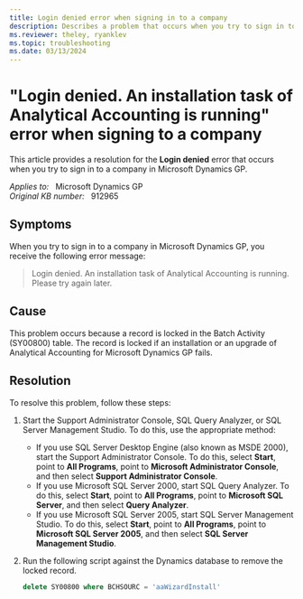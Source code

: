 ```yaml
---
title: Login denied error when signing in to a company
description: Describes a problem that occurs when you try to sign in to a company in Microsoft Dynamics GP. Provides a resolution.
ms.reviewer: theley, ryanklev
ms.topic: troubleshooting
ms.date: 03/13/2024
---
```

# "Login denied. An installation task of Analytical Accounting is running" error when signing to a company

This article provides a resolution for the **Login denied** error that occurs when you try to sign in to a company in Microsoft Dynamics GP.

_Applies to:_ &nbsp; Microsoft Dynamics GP  
_Original KB number:_ &nbsp; 912965

## Symptoms

When you try to sign in to a company in Microsoft Dynamics GP, you receive the following error message:

> Login denied. An installation task of Analytical Accounting is running. Please try again later.

## Cause

This problem occurs because a record is locked in the Batch Activity (SY00800) table. The record is locked if an installation or an upgrade of Analytical Accounting for Microsoft Dynamics GP fails.

## Resolution

To resolve this problem, follow these steps:

1. Start the Support Administrator Console, SQL Query Analyzer, or SQL Server Management Studio. To do this, use the appropriate method:

   - If you use SQL Server Desktop Engine (also known as MSDE 2000), start the Support Administrator Console. To do this, select **Start**, point to **All Programs**, point to **Microsoft Administrator Console**, and then select **Support Administrator Console**.
   - If you use Microsoft SQL Server 2000, start SQL Query Analyzer. To do this, select **Start**, point to **All Programs**, point to **Microsoft SQL Server**, and then select **Query Analyzer**.
   - If you use Microsoft SQL Server 2005, start SQL Server Management Studio. To do this, select **Start**, point to **All Programs**, point to **Microsoft SQL Server 2005**, and then select **SQL Server Management Studio**.

2. Run the following script against the Dynamics database to remove the locked record.

    ```sql
    delete SY00800 where BCHSOURC = 'aaWizardInstall'
    ```
